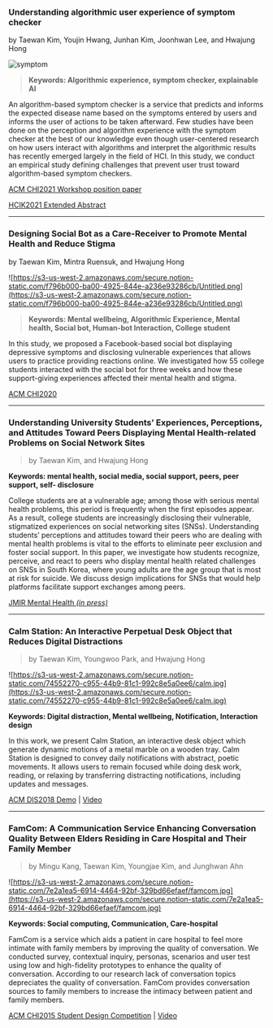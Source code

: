 ### **Understanding algorithmic user experience of symptom checker**

by Taewan Kim, Youjin Hwang, Junhan Kim, Joonhwan Lee, and Hwajung Hong

![symptom](./img/symptom.jpg)

> **Keywords: Algorithmic experience, symptom checker, explainable AI**

An algorithm-based symptom checker is a service that predicts and informs the expected disease name based on the symptoms entered by users and informs the user of actions to be taken afterward. Few studies have been done on the perception and algorithm experience
with the symptom checker at the best of our knowledge even though user-centered research on how users interact with algorithms and interpret the algorithmic results has recently emerged largely in the field of HCI. In this study, we conduct an empirical study defining challenges that prevent user trust toward algorithm-based symptom checkers. 

[ACM CHI2021 Workshop position paper](https://drive.google.com/file/d/1Y2KLQmBRPKBEos1QYcaneLPwmISeb5-N/view?usp=sharing)

[HCIK2021 Extended Abstract](https://drive.google.com/file/d/1gG2XxffOtBx6ohDSFps8g2CNjHoY655q/view?usp=sharing)

---

### **Designing Social Bot as a Care-Receiver to Promote Mental Health and Reduce Stigma**

by Taewan Kim, Mintra Ruensuk, and Hwajung Hong

![https://s3-us-west-2.amazonaws.com/secure.notion-static.com/f796b000-ba00-4925-844e-a236e93286cb/Untitled.png](https://s3-us-west-2.amazonaws.com/secure.notion-static.com/f796b000-ba00-4925-844e-a236e93286cb/Untitled.png)

> **Keywords: Mental wellbeing, Algorithmic Experience, Mental health, Social bot, Human-bot Interaction, College student**

In this study, we proposed a Facebook-based social bot displaying depressive symptoms and disclosing vulnerable experiences that allows users to practice providing reactions online. We investigated how 55 college students interacted with the social bot for three weeks and how these support-giving experiences affected their mental health and stigma.

[ACM CHI2020](https://dl.acm.org/doi/abs/10.1145/3313831.3376743)

---

### **Understanding University Students’ Experiences, Perceptions, and Attitudes Toward Peers Displaying Mental Health-related Problems on Social Network Sites**

> by Taewan Kim, and Hwajung Hong

**Keywords: mental health, social media, social support, peers, peer support, self- disclosure**

College students are at a vulnerable age; among those with serious mental health problems, this period is frequently when the first episodes appear. As a result, college students are increasingly disclosing their vulnerable, stigmatized experiences on social networking sites (SNSs). Understanding students’ perceptions and attitudes toward their peers who are dealing with mental health problems is vital to the efforts to eliminate peer exclusion and foster social support. In this paper, we investigate how students recognize, perceive, and react to peers who display mental health related challenges on SNSs in South Korea, where young adults are the age group that is most at risk for suicide. We discuss design implications for SNSs that would help platforms facilitate support exchanges among peers.

[JMIR Mental Health *(in press)*](https://preprints.jmir.org/preprint/23465/accepted)

---

### **Calm Station: An Interactive Perpetual Desk Object that Reduces Digital Distractions**

> by Taewan Kim, Youngwoo Park, and Hwajung Hong

![https://s3-us-west-2.amazonaws.com/secure.notion-static.com/74552270-c955-44b9-81c1-992c8e5a0ee6/calm.jpg](https://s3-us-west-2.amazonaws.com/secure.notion-static.com/74552270-c955-44b9-81c1-992c8e5a0ee6/calm.jpg)

**Keywords: Digital distraction, Mental wellbeing, Notification, Interaction design**

In this work, we present Calm Station, an interactive desk object which generate dynamic motions of a metal marble on a wooden tray. Calm Station is designed to convey daily notifications with abstract, poetic movements. It allows users to remain focused while doing desk work, reading, or relaxing by transferring distracting notifications, including updates and messages.

[ACM DIS2018 Demo](https://doi.org/10.1145/3064857.3079183) | [Video](https://youtu.be/gCBQhNUlmzo)

---

### **FamCom: A Communication Service Enhancing Conversation Quality Between Elders Residing in Care Hospital and Their Family Member**

> by Mingu Kang, Taewan Kim, Youngjae Kim, and Junghwan Ahn

![https://s3-us-west-2.amazonaws.com/secure.notion-static.com/7e2a1ea5-6914-4464-92bf-329bd66efaef/famcom.jpg](https://s3-us-west-2.amazonaws.com/secure.notion-static.com/7e2a1ea5-6914-4464-92bf-329bd66efaef/famcom.jpg)

**Keywords: Social computing, Communication, Care-hospital**

FamCom is a service which aids a patient in care hospital to feel more intimate with family members by improving the quality of conversation. We conducted survey, contextual inquiry, personas, scenarios and user test using low and high-fidelity prototypes to enhance the quality of conversation. According to our research lack of conversation topics depreciates the quality of conversation. FamCom provides conversation sources to family members to increase the intimacy between patient and family members.

[ACM CHI2015 Student Design Competition](https://dl.acm.org/doi/10.1145/2702613.2726952) | [Video](https://youtu.be/hnQ5MZfrw60)
